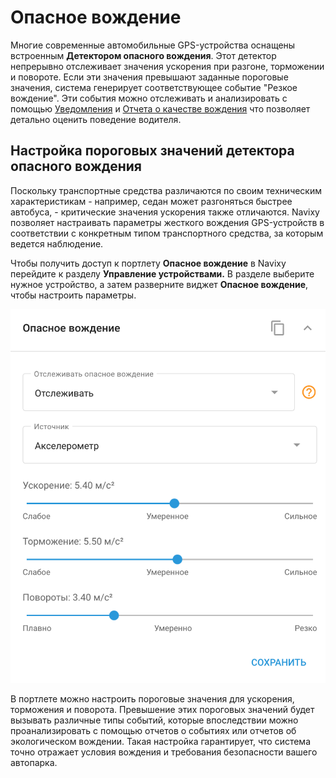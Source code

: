 # Опасное вождение

Многие современные автомобильные GPS-устройства оснащены встроенным **Детектором опасного вождения**. Этот детектор непрерывно отслеживает значения ускорения при разгоне, торможении и повороте. Если эти значения превышают заданные пороговые значения, система генерирует соответствующее событие "Резкое вождение". Эти события можно отслеживать и анализировать с помощью [Уведомления](../../../page-2381d446-2262-41c3-81ab-0b7bdcc2e5a7/page-ef105848-1839-4da0-91f0-7f87c470553e/page-c1cd8ecf-05ad-47a1-b342-fc34874f6a26/page-b576ef6c-a537-4a8e-b54d-eb83bce0fbfe.md) и [Отчета о качестве вождения](../../../page-e512758b-67b2-474b-b93d-913b9d7f97ce/page-cb5b82c7-1c61-4242-96d9-49a606709ed2/page-b13e4e10-b9a7-43f0-9e2e-01ede75c3d65.md) что позволяет детально оценить поведение водителя.

## Настройка пороговых значений детектора опасного вождения

Поскольку транспортные средства различаются по своим техническим характеристикам - например, седан может разгоняться быстрее автобуса, - критические значения ускорения также отличаются. Navixy позволяет настраивать параметры жесткого вождения GPS-устройств в соответствии с конкретным типом транспортного средства, за которым ведется наблюдение.

Чтобы получить доступ к портлету **Опасное вождение** в Navixy перейдите к разделу **Управление устройствами.** В разделе выберите нужное устройство, а затем разверните виджет **Опасное вождение**, чтобы настроить параметры.

![image-20241031-101914.png](attachments/image-20241031-101914.png)

В портлете можно настроить пороговые значения для ускорения, торможения и поворота. Превышение этих пороговых значений будет вызывать различные типы событий, которые впоследствии можно проанализировать с помощью отчетов о событиях или отчетов об экологическом вождении. Такая настройка гарантирует, что система точно отражает условия вождения и требования безопасности вашего автопарка.